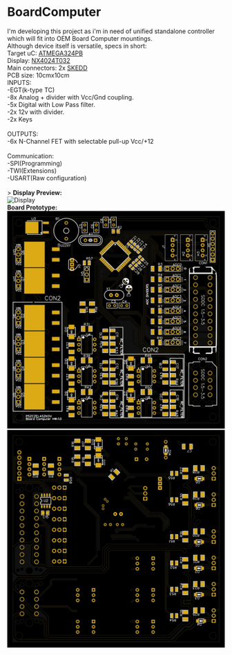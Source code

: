 # BoardComputer
I'm developing this project as i'm in need of unified standalone controller which will fit into OEM Board Computer mountings.</br>
Although device itself is versatile, specs in short:</br>
Target uC: <a href="https://www.microchip.com/wwwproducts/en/ATmega324PB">ATMEGA324PB</a></br>
Display: <a href="https://nextion.tech/basic-series-introduction/">NX4024T032</a></br>
Main connectors: 2x <a href="https://www.phoenixcontact.com/skedd">SKEDD</a></br>
PCB size: 10cmx10cm</br>
INPUTS:</br>
-EGT(k-type TC)</br>
-8x Analog + divider with Vcc/Gnd coupling.</br>
-5x Digital with Low Pass filter.</br>
-2x 12v with divider.</br>
-2x Keys</br>
</br>
OUTPUTS:</br>
-6x N-Channel FET with selectable pull-up Vcc/+12</br>
</br>
Communication:</br>
-SPI(Programming)</br>
-TWI(Extensions)</br>
-USART(Raw configuration)</br>
</br>>
<b>Display Preview:</b></br>
![Display](https://github.com/pszczelaszkov/BoardComputer/blob/master/Previews/DisplayPreview.png)
</br>
<b>Board Prototype:</b></br>
![Board](https://github.com/pszczelaszkov/BoardComputer/blob/master/Previews/BoardComputerFront.png)
![Board](https://github.com/pszczelaszkov/BoardComputer/blob/master/Previews/BoardComputerBack.png)
